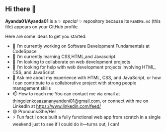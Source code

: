 ## Hi there 👋
**Ayanda01/Ayanda01** is a ✨ _special_ ✨ repository because its `README.md` (this file) appears on your GitHub profile.

Here are some ideas to get you started:

- 🔭 I’m currently working on Software Development Fundamentals at CodeSpace
- 🌱 I’m currently learning CSS,HTML,and Javascript
- 👯 I’m looking to collaborate on web development projects 
- 🤔 I’m looking for help with web development projects involving HTML, CSS, and JavaScript
- 💬 Ask me about my experience with HTML, CSS, and JavaScript, or how I can contribute to a collaborative project with strong people management skills
- 📫 How to reach me You can contact me via email at thingolenkosazananyandeni01@gmail.com, or connect with me on LinkedIn at https://www.linkedin.com/feed/
- 😄 Pronouns:She/Her
- ⚡ Fun fact:I once built a fully functional web app from scratch in a single weekend just to see if I could do it—turns out, I can!

